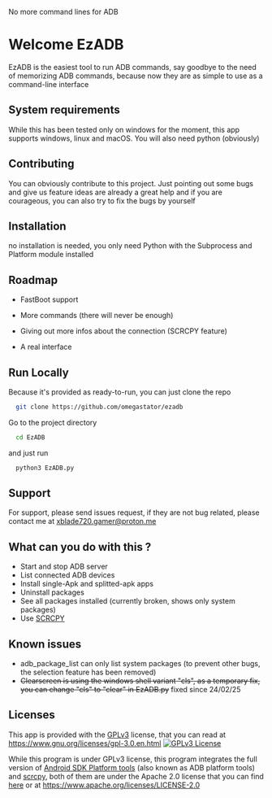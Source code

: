 No more command lines for ADB
# Welcome EzADB

EzADB is the easiest tool to run ADB commands, say goodbye to the need of memorizing ADB commands, because now they are as simple to use as a command-line interface




## System requirements

While this has been tested only on windows for the moment, this app supports windows, linux and macOS. You will also need python (obviously)


## Contributing

You can obviously contribute to this project. Just pointing out some bugs and give us feature ideas are already a great help and if you are courageous, you can also try to fix the bugs by yourself


## Installation

no installation is needed, you only need Python with the Subprocess and Platform module installed
    
## Roadmap

- FastBoot support

- More commands (there will never be enough)

- Giving out more infos about the connection (SCRCPY feature)

- A real interface


## Run Locally

Because it's provided as ready-to-run, you can just clone the repo

```bash
  git clone https://github.com/omegastator/ezadb
```

Go to the project directory

```bash
  cd EzADB
```
and just run


```bash
  python3 EzADB.py
```
## Support

For support, please send issues request, if they are not bug related, please contact me at xblade720.gamer@proton.me

## What can you do with this ?

- Start and stop ADB server
- List connected ADB devices
- Install single-Apk and splitted-apk apps
- Uninstall packages
- See all packages installed (currently broken, shows only system packages)
- Use [SCRCPY](https://github.com/Genymobile/scrcpy)
## Known issues

- adb_package_list can only list system packages (to prevent other bugs, the selection feature has been removed)
- ~~Clearscreen is using the windows shell variant "cls", as a temporary fix, you can change "cls" to "clear" in EzADB.py~~ fixed since 24/02/25

## Licenses

This app is provided with the [GPLv3](https://www.gnu.org/licenses/gpl-3.0.en.html) license, that you can read at https://www.gnu.org/licenses/gpl-3.0.en.html
[![GPLv3 License](https://img.shields.io/badge/License-GPL%20v3-yellow.svg)](https://www.gnu.org/licenses/gpl-3.0.en.html)

While this program is under GPLv3 license, this program integrates the full version of [Android SDK Platform tools](https://developer.android.com/tools/releases/platform-tools) (also known as ADB platform tools) and [scrcpy](https://github.com/Genymobile/scrcpy), both of them are under the Apache 2.0 license that you can find [here](https://www.apache.org/licenses/LICENSE-2.0) or at https://www.apache.org/licenses/LICENSE-2.0
